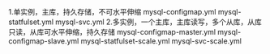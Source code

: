 1.单实例，主库，持久存储，不可水平伸缩
mysql-configmap.yml mysql-statfulset.yml mysql-svc.yml
2.多实例，一个主库，主库读写，多个从库，从库只读，从库可水平伸缩，持久存储
mysql-configmap-master.yml mysql-configmap-slave.yml mysql-statfulset-scale.yml mysql-svc-scale.yml
